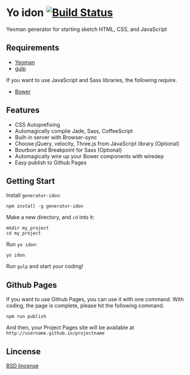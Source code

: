 # Yo idon [![Build Status](https://travis-ci.org/shgtkshruch/generator-idon.svg?branch=master)](https://travis-ci.org/shgtkshruch/generator-idon)

Yeoman generator for starting sketch HTML, CSS, and JavaScript

## Requirements

- [Yeoman](http://yeoman.io/)
- [gulp](http://gulpjs.com/)

If you want to use JavaScript and Sass libraries, the following require.

- [Bower](http://bower.io/) 

## Features

- CSS Autoprefixing
- Automagically complie Jade, Sass, CoffeeScript
- Built-in server with Browser-sync
- Choose jQuery, velocity, Three.js from JavaScript library (Optional)
- Bourbon and Breakpoint for Sass (Optional)
- Automagically wire up your Bower components with wiredep
- Easy publish to Github Pages

## Getting Start

Install `generator-idon`:

    npm install -g generator-idon
    
Make a new directory, and `cd` into it:

    mkdir my_project
    cd my_project
    
Run `yo idon`:

    yo idon
    
Run `gulp` and start your coding!

## Github Pages

If you want to use Github Pages, you can use it with one command.
With coding, the page is complete, please hit the following command.

    npm run publish

And then, your Project Pages site will be available at `http://username.github.io/projectname`

## Lincense

[BSD lincense](http://opensource.org/licenses/bsd-license.php)
